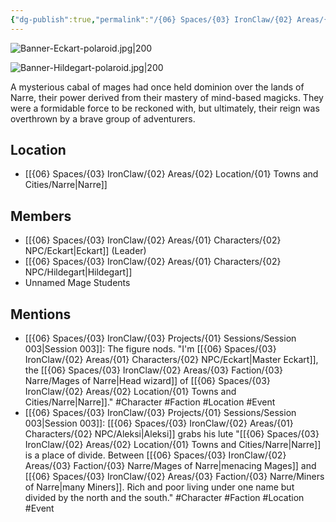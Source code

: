 ```yaml
---
{"dg-publish":true,"permalink":"/{06} Spaces/{03} IronClaw/{02} Areas/{03} Faction/{03} Narre/Mages of Narre/","title":"Mages of Narre"}
---
```



![Banner-Eckart-polaroid.jpg|200](/img/user/%7B06%7D%20Spaces/%7B03%7D%20IronClaw/%7B04%7D%20Support%20Notes/%7B99%7D%20Media/%7B02%7D%20Polaroid/Banner-Eckart-polaroid.jpg)

![Banner-Hildegart-polaroid.jpg|200](/img/user/%7B06%7D%20Spaces/%7B03%7D%20IronClaw/%7B04%7D%20Support%20Notes/%7B99%7D%20Media/%7B02%7D%20Polaroid/Banner-Hildegart-polaroid.jpg)

A mysterious cabal of mages had once held dominion over the lands of Narre, their power derived from their mastery of mind-based magicks. They were a formidable force to be reckoned with, but ultimately, their reign was overthrown by a brave group of adventurers.

## Location

- [[{06} Spaces/{03} IronClaw/{02} Areas/{02} Location/{01} Towns and Cities/Narre\|Narre]]

## Members

- [[{06} Spaces/{03} IronClaw/{02} Areas/{01} Characters/{02} NPC/Eckart\|Eckart]] (Leader)
- [[{06} Spaces/{03} IronClaw/{02} Areas/{01} Characters/{02} NPC/Hildegart\|Hildegart]]
- Unnamed Mage Students

## Mentions

- [[{06} Spaces/{03} IronClaw/{03} Projects/{01} Sessions/Session 003\|Session 003]]: The figure nods. "I'm [[{06} Spaces/{03} IronClaw/{02} Areas/{01} Characters/{02} NPC/Eckart\|Master Eckart]], the [[{06} Spaces/{03} IronClaw/{02} Areas/{03} Faction/{03} Narre/Mages of Narre\|Head wizard]] of [[{06} Spaces/{03} IronClaw/{02} Areas/{02} Location/{01} Towns and Cities/Narre\|Narre]]." #Character #Faction #Location #Event
- [[{06} Spaces/{03} IronClaw/{03} Projects/{01} Sessions/Session 003\|Session 003]]: [[{06} Spaces/{03} IronClaw/{02} Areas/{01} Characters/{02} NPC/Aleksi\|Aleksi]] grabs his lute "[[{06} Spaces/{03} IronClaw/{02} Areas/{02} Location/{01} Towns and Cities/Narre\|Narre]] is a place of divide. Between [[{06} Spaces/{03} IronClaw/{02} Areas/{03} Faction/{03} Narre/Mages of Narre\|menacing Mages]] and [[{06} Spaces/{03} IronClaw/{02} Areas/{03} Faction/{03} Narre/Miners of Narre\|many Miners]]. Rich and poor living under one name but divided by the north and the south." #Character #Faction #Location #Event

